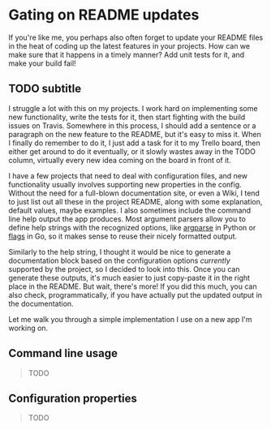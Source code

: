# Gating on README updates

If you're like me, you perhaps also often forget to update your README files in the heat of coding up the latest features in your projects. How can we make sure that it happens in a timely manner? Add unit tests for it, and make your build fail!

## TODO subtitle

I struggle a lot with this on my projects. I work hard on implementing some new functionality, write the tests for it, then start fighting with the build issues on Travis. Somewhere in this process, I should add a sentence or a paragraph on the new feature to the README, but it's easy to miss it. When I finally do remember to do it, I just add a task for it to my Trello board, then either get around to do it eventually, or it slowly wastes away in the TODO column, virtually every new idea coming on the board in front of it.

I have a few projects that need to deal with configuration files, and new functionality usually involves supporting new properties in the config. Without the need for a full-blown documentation site, or even a Wiki, I tend to just list out all these in the project README, along with some explanation, default values, maybe examples. I also sometimes include the command line help output the app produces. Most argument parsers allow you to define help strings with the recognized options, like [argparse](TODO) in Python or [flags](TODO) in Go, so it makes sense to reuse their nicely formatted output.

Similarly to the help string, I thought it would be nice to generate a documentation block based on the configuration options *currently* supported by the project, so I decided to look into this. Once you can generate these outputs, it's much easier to just copy-paste it in the right place in the README. But wait, there's more! If you did this much, you can also check, programmatically, if you have actually put the updated output in the documentation.

Let me walk you through a simple implementation I use on a new app I'm working on.

## Command line usage

> TODO

## Configuration properties

> TODO

